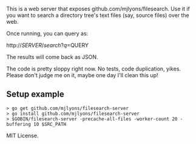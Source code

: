 This is a web server that exposes github.com/mjlyons/filesearch. Use it if you want
to search a directory tree's text files (say, source files) over the web.

Once running, you can query as:

http://$SERVER/search?q=$QUERY

The results will come back as JSON.

The code is pretty sloppy right now. No tests, code duplication, yikes. Please don't judge me on it, maybe one day
I'll clean this up!

## Setup example

```
> go get github.com/mjlyons/filesearch-server
> go install github.com/mjlyons/filesearch-server
> $GOBIN/filesearch-server -precache-all-files -worker-count 20 -buffering 10 $SRC_PATH
```

MIT License.


